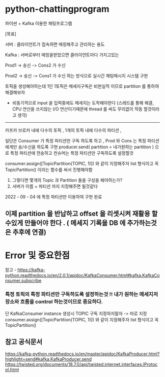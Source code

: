 # python-chattingprogram
파이썬 + Kafka  이용한 채팅프로그램


[목표]

서버 : 클라이언트가 접속하면 매칭해주고 관리하는 용도

Kafka : 서버로부터 매칭을받았으면 클라이언트마다 가지고있는

Prod1 ->  송신 -> Cons2 가 수신

Prod2 ->  송신 -> Cons1 가 수신 하는 방식으로 실시간 채팅메시지 시스템 구현 


토픽을 생성해야하는데 1인 1토픽은 메세지구독은 비현실적 이므로 partition 를 통하여 해결해보자

+ 비동기적으로 input 을 입력중에도 메세지는 도착해야한다 (스레드를 통해 해결, CPU 연산을 쓰지않는 I/O 연산이기때문에 thread 를 써도 무리없이 작동 할것이라고 생각)

-------------------------------------------------

카프카 브로커 내에 다수의 토픽 , 1개의 토픽 내에 다수의 파티션 ,

일단은 Consumer 가 특정 파티션만 구독 하도록 하고 , Prod 와 Cons 는 특정 파티션 에게만 송/수신을 하도록 구현
producer.send( partition = 내가원하는 partition ) 으로 특정 파티션에 전송하고 컨슈머는 특정 파티션만 구독하도록 설정할것 

consumer.assign([TopicPartition(TOPIC, 1)]) 와 같이 지정해주자 list 형식이고 꼭 TopicPartition() 이라는 함수를 써서 진행해야함



1. 그렇다면 몇개의 Topic 과 Partition 들을 구성을 해야하는가? 
2. 서버가 이름 + 파티션 까지 지정해주면 될것같다


2022 - 09 - 04 에 특정 파티션만 이용하여 구현 완료 

이제 partition 을 반납하고 offset 을 리셋시켜 재활용 할수있게 만들어야 한다 . ( 메세지 기록을 DB 에 추가하는것은 추후에 연결) 
----------------------------------------------------
# Error 및 중요한점 
참고 - https://kafka-python.readthedocs.io/en/2.0.1/apidoc/KafkaConsumer.html#kafka.KafkaConsumer.subscribe

### 특정 토픽의 특정 파티션만  구독하도록 설정하는것 !! 내가 원하는 메세지저장소와 흐름을 control 하는것이므로 중요하다. 
단 KafkaConsumer instance 생성시  TOPIC 구독 지정하지말자 -> 따로 지정
consumer.assign([TopicPartition(TOPIC, 1)]) 와 같이 지정해주자 list 형식이고 꼭 TopicPartition()






## 참고 공식문서

https://kafka-python.readthedocs.io/en/master/apidoc/KafkaProducer.html?highlight=send#kafka.KafkaProducer.send
https://twisted.org/documents/18.7.0/api/twisted.internet.interfaces.IProtocol.html
